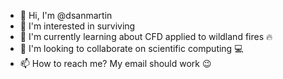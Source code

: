 - 👋 Hi, I'm @dsanmartin
- 👀 I'm interested in surviving
- 🌱 I'm currently learning about CFD applied to wildland fires 🔥
- 💞️ I'm looking to collaborate on scientific computing 💻
- 📫 How to reach me? My email should work 😉

<!---
dsanmartin/dsanmartin is a ✨ special ✨ repository because its `README.md` (this file) appears on your GitHub profile.
You can click the Preview link to take a look at your changes.
--->
